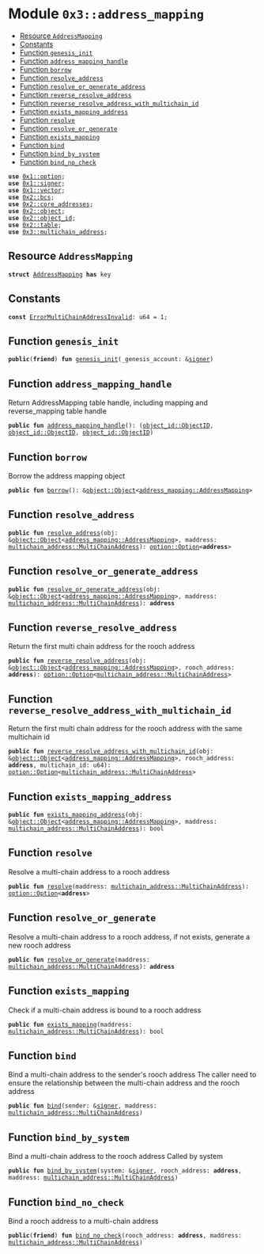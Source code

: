 
<a name="0x3_address_mapping"></a>

# Module `0x3::address_mapping`



-  [Resource `AddressMapping`](#0x3_address_mapping_AddressMapping)
-  [Constants](#@Constants_0)
-  [Function `genesis_init`](#0x3_address_mapping_genesis_init)
-  [Function `address_mapping_handle`](#0x3_address_mapping_address_mapping_handle)
-  [Function `borrow`](#0x3_address_mapping_borrow)
-  [Function `resolve_address`](#0x3_address_mapping_resolve_address)
-  [Function `resolve_or_generate_address`](#0x3_address_mapping_resolve_or_generate_address)
-  [Function `reverse_resolve_address`](#0x3_address_mapping_reverse_resolve_address)
-  [Function `reverse_resolve_address_with_multichain_id`](#0x3_address_mapping_reverse_resolve_address_with_multichain_id)
-  [Function `exists_mapping_address`](#0x3_address_mapping_exists_mapping_address)
-  [Function `resolve`](#0x3_address_mapping_resolve)
-  [Function `resolve_or_generate`](#0x3_address_mapping_resolve_or_generate)
-  [Function `exists_mapping`](#0x3_address_mapping_exists_mapping)
-  [Function `bind`](#0x3_address_mapping_bind)
-  [Function `bind_by_system`](#0x3_address_mapping_bind_by_system)
-  [Function `bind_no_check`](#0x3_address_mapping_bind_no_check)


<pre><code><b>use</b> <a href="">0x1::option</a>;
<b>use</b> <a href="">0x1::signer</a>;
<b>use</b> <a href="">0x1::vector</a>;
<b>use</b> <a href="">0x2::bcs</a>;
<b>use</b> <a href="">0x2::core_addresses</a>;
<b>use</b> <a href="">0x2::object</a>;
<b>use</b> <a href="">0x2::object_id</a>;
<b>use</b> <a href="">0x2::table</a>;
<b>use</b> <a href="multichain_address.md#0x3_multichain_address">0x3::multichain_address</a>;
</code></pre>



<a name="0x3_address_mapping_AddressMapping"></a>

## Resource `AddressMapping`



<pre><code><b>struct</b> <a href="address_mapping.md#0x3_address_mapping_AddressMapping">AddressMapping</a> <b>has</b> key
</code></pre>



<a name="@Constants_0"></a>

## Constants


<a name="0x3_address_mapping_ErrorMultiChainAddressInvalid"></a>



<pre><code><b>const</b> <a href="address_mapping.md#0x3_address_mapping_ErrorMultiChainAddressInvalid">ErrorMultiChainAddressInvalid</a>: u64 = 1;
</code></pre>



<a name="0x3_address_mapping_genesis_init"></a>

## Function `genesis_init`



<pre><code><b>public</b>(<b>friend</b>) <b>fun</b> <a href="address_mapping.md#0x3_address_mapping_genesis_init">genesis_init</a>(_genesis_account: &<a href="">signer</a>)
</code></pre>



<a name="0x3_address_mapping_address_mapping_handle"></a>

## Function `address_mapping_handle`

Return AddressMapping table handle, including mapping and reverse_mapping table handle


<pre><code><b>public</b> <b>fun</b> <a href="address_mapping.md#0x3_address_mapping_address_mapping_handle">address_mapping_handle</a>(): (<a href="_ObjectID">object_id::ObjectID</a>, <a href="_ObjectID">object_id::ObjectID</a>, <a href="_ObjectID">object_id::ObjectID</a>)
</code></pre>



<a name="0x3_address_mapping_borrow"></a>

## Function `borrow`

Borrow the address mapping object


<pre><code><b>public</b> <b>fun</b> <a href="address_mapping.md#0x3_address_mapping_borrow">borrow</a>(): &<a href="_Object">object::Object</a>&lt;<a href="address_mapping.md#0x3_address_mapping_AddressMapping">address_mapping::AddressMapping</a>&gt;
</code></pre>



<a name="0x3_address_mapping_resolve_address"></a>

## Function `resolve_address`



<pre><code><b>public</b> <b>fun</b> <a href="address_mapping.md#0x3_address_mapping_resolve_address">resolve_address</a>(obj: &<a href="_Object">object::Object</a>&lt;<a href="address_mapping.md#0x3_address_mapping_AddressMapping">address_mapping::AddressMapping</a>&gt;, maddress: <a href="multichain_address.md#0x3_multichain_address_MultiChainAddress">multichain_address::MultiChainAddress</a>): <a href="_Option">option::Option</a>&lt;<b>address</b>&gt;
</code></pre>



<a name="0x3_address_mapping_resolve_or_generate_address"></a>

## Function `resolve_or_generate_address`



<pre><code><b>public</b> <b>fun</b> <a href="address_mapping.md#0x3_address_mapping_resolve_or_generate_address">resolve_or_generate_address</a>(obj: &<a href="_Object">object::Object</a>&lt;<a href="address_mapping.md#0x3_address_mapping_AddressMapping">address_mapping::AddressMapping</a>&gt;, maddress: <a href="multichain_address.md#0x3_multichain_address_MultiChainAddress">multichain_address::MultiChainAddress</a>): <b>address</b>
</code></pre>



<a name="0x3_address_mapping_reverse_resolve_address"></a>

## Function `reverse_resolve_address`

Return the first multi chain address for the rooch address


<pre><code><b>public</b> <b>fun</b> <a href="address_mapping.md#0x3_address_mapping_reverse_resolve_address">reverse_resolve_address</a>(obj: &<a href="_Object">object::Object</a>&lt;<a href="address_mapping.md#0x3_address_mapping_AddressMapping">address_mapping::AddressMapping</a>&gt;, rooch_address: <b>address</b>): <a href="_Option">option::Option</a>&lt;<a href="multichain_address.md#0x3_multichain_address_MultiChainAddress">multichain_address::MultiChainAddress</a>&gt;
</code></pre>



<a name="0x3_address_mapping_reverse_resolve_address_with_multichain_id"></a>

## Function `reverse_resolve_address_with_multichain_id`

Return the first multi chain address for the rooch address with the same multichain id


<pre><code><b>public</b> <b>fun</b> <a href="address_mapping.md#0x3_address_mapping_reverse_resolve_address_with_multichain_id">reverse_resolve_address_with_multichain_id</a>(obj: &<a href="_Object">object::Object</a>&lt;<a href="address_mapping.md#0x3_address_mapping_AddressMapping">address_mapping::AddressMapping</a>&gt;, rooch_address: <b>address</b>, multichain_id: u64): <a href="_Option">option::Option</a>&lt;<a href="multichain_address.md#0x3_multichain_address_MultiChainAddress">multichain_address::MultiChainAddress</a>&gt;
</code></pre>



<a name="0x3_address_mapping_exists_mapping_address"></a>

## Function `exists_mapping_address`



<pre><code><b>public</b> <b>fun</b> <a href="address_mapping.md#0x3_address_mapping_exists_mapping_address">exists_mapping_address</a>(obj: &<a href="_Object">object::Object</a>&lt;<a href="address_mapping.md#0x3_address_mapping_AddressMapping">address_mapping::AddressMapping</a>&gt;, maddress: <a href="multichain_address.md#0x3_multichain_address_MultiChainAddress">multichain_address::MultiChainAddress</a>): bool
</code></pre>



<a name="0x3_address_mapping_resolve"></a>

## Function `resolve`

Resolve a multi-chain address to a rooch address


<pre><code><b>public</b> <b>fun</b> <a href="address_mapping.md#0x3_address_mapping_resolve">resolve</a>(maddress: <a href="multichain_address.md#0x3_multichain_address_MultiChainAddress">multichain_address::MultiChainAddress</a>): <a href="_Option">option::Option</a>&lt;<b>address</b>&gt;
</code></pre>



<a name="0x3_address_mapping_resolve_or_generate"></a>

## Function `resolve_or_generate`

Resolve a multi-chain address to a rooch address, if not exists, generate a new rooch address


<pre><code><b>public</b> <b>fun</b> <a href="address_mapping.md#0x3_address_mapping_resolve_or_generate">resolve_or_generate</a>(maddress: <a href="multichain_address.md#0x3_multichain_address_MultiChainAddress">multichain_address::MultiChainAddress</a>): <b>address</b>
</code></pre>



<a name="0x3_address_mapping_exists_mapping"></a>

## Function `exists_mapping`

Check if a multi-chain address is bound to a rooch address


<pre><code><b>public</b> <b>fun</b> <a href="address_mapping.md#0x3_address_mapping_exists_mapping">exists_mapping</a>(maddress: <a href="multichain_address.md#0x3_multichain_address_MultiChainAddress">multichain_address::MultiChainAddress</a>): bool
</code></pre>



<a name="0x3_address_mapping_bind"></a>

## Function `bind`

Bind a multi-chain address to the sender's rooch address
The caller need to ensure the relationship between the multi-chain address and the rooch address


<pre><code><b>public</b> <b>fun</b> <a href="address_mapping.md#0x3_address_mapping_bind">bind</a>(sender: &<a href="">signer</a>, maddress: <a href="multichain_address.md#0x3_multichain_address_MultiChainAddress">multichain_address::MultiChainAddress</a>)
</code></pre>



<a name="0x3_address_mapping_bind_by_system"></a>

## Function `bind_by_system`

Bind a multi-chain address to the rooch address
Called by system


<pre><code><b>public</b> <b>fun</b> <a href="address_mapping.md#0x3_address_mapping_bind_by_system">bind_by_system</a>(system: &<a href="">signer</a>, rooch_address: <b>address</b>, maddress: <a href="multichain_address.md#0x3_multichain_address_MultiChainAddress">multichain_address::MultiChainAddress</a>)
</code></pre>



<a name="0x3_address_mapping_bind_no_check"></a>

## Function `bind_no_check`

Bind a rooch address to a multi-chain address


<pre><code><b>public</b>(<b>friend</b>) <b>fun</b> <a href="address_mapping.md#0x3_address_mapping_bind_no_check">bind_no_check</a>(rooch_address: <b>address</b>, maddress: <a href="multichain_address.md#0x3_multichain_address_MultiChainAddress">multichain_address::MultiChainAddress</a>)
</code></pre>
